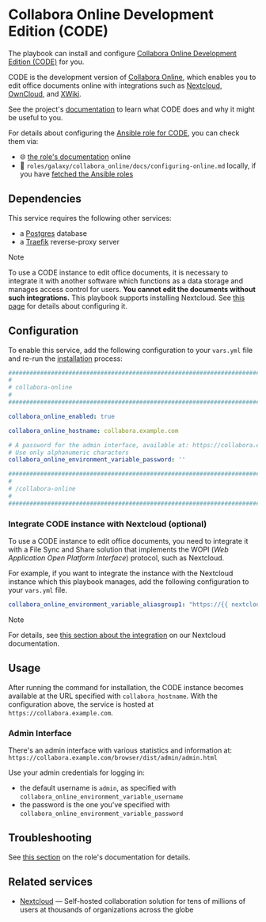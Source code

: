 <!--
SPDX-FileCopyrightText: 2020 - 2024 MDAD project contributors
SPDX-FileCopyrightText: 2020 - 2024 Slavi Pantaleev
SPDX-FileCopyrightText: 2020 Aaron Raimist
SPDX-FileCopyrightText: 2020 Chris van Dijk
SPDX-FileCopyrightText: 2020 Dominik Zajac
SPDX-FileCopyrightText: 2020 Mickaël Cornière
SPDX-FileCopyrightText: 2022 François Darveau
SPDX-FileCopyrightText: 2022 Julian Foad
SPDX-FileCopyrightText: 2022 Warren Bailey
SPDX-FileCopyrightText: 2023 Antonis Christofides
SPDX-FileCopyrightText: 2023 Felix Stupp
SPDX-FileCopyrightText: 2023 Julian-Samuel Gebühr
SPDX-FileCopyrightText: 2023 Pierre 'McFly' Marty
SPDX-FileCopyrightText: 2024 - 2025 Suguru Hirahara

SPDX-License-Identifier: AGPL-3.0-or-later
-->

# Collabora Online Development Edition (CODE)

The playbook can install and configure [Collabora Online Development Edition (CODE)](https://www.collaboraonline.com/code/) for you.

CODE is the development version of [Collabora Online](https://www.collaboraonline.com/), which enables you to edit office documents online with integrations such as [Nextcloud](https://nextcloud.com/office/), [OwnCloud](https://owncloud.com/), and [XWiki](https://xwiki.com/en/Blog/Collabora-Connector-Application/).

See the project's [documentation](https://www.collaboraonline.com/code/) to learn what CODE does and why it might be useful to you.

For details about configuring the [Ansible role for CODE](https://github.com/mother-of-all-self-hosting/ansible-role-collabora-online), you can check them via:
- 🌐 [the role's documentation](https://github.com/mother-of-all-self-hosting/ansible-role-collabora-online/blob/main/docs/configuring-code.md) online
- 📁 `roles/galaxy/collabora_online/docs/configuring-online.md` locally, if you have [fetched the Ansible roles](../installing.md)

## Dependencies

This service requires the following other services:

- a [Postgres](postgres.md) database
- a [Traefik](traefik.md) reverse-proxy server

>[!NOTE]
> To use a CODE instance to edit office documents, it is necessary to integrate it with another software which functions as a data storage and manages access control for users. **You cannot edit the documents without such integrations.** This playbook supports installing Nextcloud. See [this page](nextcloud.md) for details about configuring it.

## Configuration

To enable this service, add the following configuration to your `vars.yml` file and re-run the [installation](../installing.md) process:

```yaml
########################################################################
#                                                                      #
# collabora-online                                                     #
#                                                                      #
########################################################################

collabora_online_enabled: true

collabora_online_hostname: collabora.example.com

# A password for the admin interface, available at: https://collabora.example.com/browser/dist/admin/admin.html
# Use only alphanumeric characters
collabora_online_environment_variable_password: ''

########################################################################
#                                                                      #
# /collabora-online                                                    #
#                                                                      #
########################################################################
```

### Integrate CODE instance with Nextcloud (optional)

To use a CODE instance to edit office documents, you need to integrate it with a File Sync and Share solution that implements the WOPI (*Web Application Open Platform Interface*) protocol, such as Nextcloud.

For example, if you want to integrate the instance with the Nextcloud instance which this playbook manages, add the following configuration to your `vars.yml` file.

```yaml
collabora_online_environment_variable_aliasgroup1: "https://{{ nextcloud_hostname | replace('.', '\\.') }}:443"
```

>[!NOTE]
> For details, see [this section about the integration](nextcloud.md#collabora-online-development-edition) on our Nextcloud documentation.

## Usage

After running the command for installation, the CODE instance becomes available at the URL specified with `collabora_hostname`. With the configuration above, the service is hosted at `https://collabora.example.com`.

### Admin Interface

There's an admin interface with various statistics and information at: `https://collabora.example.com/browser/dist/admin/admin.html`

Use your admin credentials for logging in:

- the default username is `admin`, as specified with `collabora_online_environment_variable_username`
- the password is the one you've specified with `collabora_online_environment_variable_password`

## Troubleshooting

See [this section](https://github.com/mother-of-all-self-hosting/ansible-role-collabora-online/blob/main/docs/configuring-code.md#troubleshooting) on the role's documentation for details.

## Related services

- [Nextcloud](nextcloud.md) — Self-hosted collaboration solution for tens of millions of users at thousands of organizations across the globe
